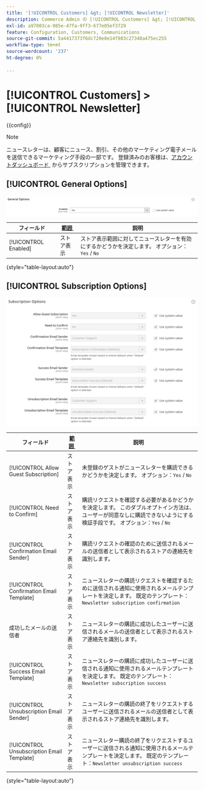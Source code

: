 ```yaml
---
title: '[!UICONTROL Customers] &gt; [!UICONTROL Newsletter]'
description: Commerce Admin の [!UICONTROL Customers] &gt; [!UICONTROL Newsletter] ページで設定を確認します。
exl-id: a97003ca-985e-47fa-9ff3-677e05ef3729
feature: Configuration, Customers, Communications
source-git-commit: 5a4417373f6dc720e8e14f883c27348a475ec255
workflow-type: tm+mt
source-wordcount: '237'
ht-degree: 0%

---
```


# [!UICONTROL Customers] > [!UICONTROL Newsletter]

{{config}}

>[!NOTE]
>
>ニュースレターは、顧客にニュース、割引、その他のマーケティング電子メールを送信できるマーケティング手段の一部です。 登録済みのお客様は、[&#x200B; アカウントダッシュボード &#x200B;](../../customers/account-dashboard-my-account.md) からサブスクリプションを管理できます。

## [!UICONTROL General Options]

![&#x200B; 一般オプション &#x200B;](./assets/newsletter-general-options.png)<!-- zoom -->

| フィールド | [&#x200B; 範囲 &#x200B;](../../getting-started/websites-stores-views.md#scope-settings) | 説明 |
|--- |--- |--- |
| [!UICONTROL Enabled] | ストア表示 | ストア表示範囲に対してニュースレターを有効にするかどうかを決定します。 オプション：`Yes` / `No` |

{style="table-layout:auto"}

## [!UICONTROL Subscription Options]

![&#x200B; サブスクリプションオプション &#x200B;](./assets/newsletter-subscription-options.png)<!-- zoom -->

<!-- [Subscription Options](https://experienceleague.adobe.com/ja/docs/commerce-admin/marketing/communications/newsletters/newsletters) -->

| フィールド | [&#x200B; 範囲 &#x200B;](../../getting-started/websites-stores-views.md#scope-settings) | 説明 |
|--- |--- |--- |
| [!UICONTROL Allow Guest Subscription] | ストア表示 | 未登録のゲストがニュースレターを購読できるかどうかを決定します。 オプション：`Yes` / `No` |
| [!UICONTROL Need to Confirm] | ストア表示 | 購読リクエストを確認する必要があるかどうかを決定します。 このダブルオプトイン方法は、ユーザーが同意なしに購読できないようにする検証手段です。 オプション：`Yes` / `No` |
| [!UICONTROL Confirmation Email Sender] | ストア表示 | 購読リクエストの確認のために送信されるメールの送信者として表示されるストアの連絡先を識別します。 |
| [!UICONTROL Confirmation Email Template] | ストア表示 | ニュースレターの購読リクエストを確認するために送信される通知に使用されるメールテンプレートを決定します。 既定のテンプレート：`Newsletter subscription confirmation` |
| 成功したメールの送信者 | ストア表示 | ニュースレターの購読に成功したユーザーに送信されるメールの送信者として表示されるストア連絡先を識別します。 |
| [!UICONTROL Success Email Template] | ストア表示 | ニュースレターの購読に成功したユーザーに送信される通知に使用されるメールテンプレートを決定します。 既定のテンプレート：`Newsletter subscription success` |
| [!UICONTROL Unsubscription Email Sender] | ストア表示 | ニュースレターの購読の終了をリクエストするユーザーに送信されるメールの送信者として表示されるストア連絡先を識別します。 |
| [!UICONTROL Unsubscription Email Template] | ストア表示 | ニュースレター購読の終了をリクエストするユーザーに送信される通知に使用されるメールテンプレートを決定します。 既定のテンプレート：`Newsletter unsubscription success` |

{style="table-layout:auto"}
